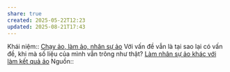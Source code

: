 ```yaml
---
share: true
created: 2025-05-22T12:23
updated: 2025-08-21T17:43
---
```

Khái niệm:: [Chạy ảo, làm ảo, nhân sự ảo](../../../%CE%9E%20Kh%C3%A1i%20ni%E1%BB%87m/Ch%E1%BA%A1y%20%E1%BA%A3o,%20l%C3%A0m%20%E1%BA%A3o,%20nh%C3%A2n%20s%E1%BB%B1%20%E1%BA%A3o.md)
Với vấn đề vẫn là tại sao lại có vấn đề, khi mà số liệu của mình vẫn trông như thật?
[Làm nhân sự ảo khác với làm kết quả ảo](./L%C3%A0m%20nh%C3%A2n%20s%E1%BB%B1%20%E1%BA%A3o%20kh%C3%A1c%20v%E1%BB%9Bi%20l%C3%A0m%20k%E1%BA%BFt%20qu%E1%BA%A3%20%E1%BA%A3o.md)
Nguồn::
